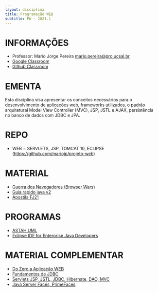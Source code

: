 ```yaml
---
layout: disciplina
title: Programação WEB
subtitle: PW - 2021.1
---
```


# INFORMAÇÕES

- Professor: Mario Jorge Pereira <mario.pereira@pro.ucsal.br>
- [Google Classroom](https://classroom.google.com/)
- [Github Classroom](https://classroom.github.com/)

# EMENTA
Esta disciplina visa apresentar os conceitos necessários para o desenvolvimento de aplicações web, frameworks utilizados, o padrão arquitetural Model View Controller (MVC), JSP, JSTL e AJAX, persistência no banco de dados com JDBC e JPA.

# REPO
- WEB = SERVLETS, JSP, TOMCAT 10, ECLIPSE (https://github.com/mariojp/projeto-web)

# MATERIAL
- [Guerra dos Navegadores (Browser Wars) ](https://www.youtube.com/watch?v=PAIfVIl4onM)
- [Guia rapido java v2](https://www.slideshare.net/mariojp/guia-rapido-java-v2)
- [Apostila FJ21 ](http://www.caelum.com.br/download/caelum-java-web-fj21.pdf)

# PROGRAMAS
- [ASTAH UML](https://astah.net/products/free-student-license/)
- [Eclipse IDE for Enterprise Java Developers](https://www.eclipse.org/downloads/packages/release/2020-03/r/eclipse-ide-enterprise-java-developers-includes-incubating-components)


# MATERIAL COMPLEMENTAR
- [Do Zero a Aplicação WEB](https://www.slideshare.net/mariojp/java-www)
- [Fundamentos de JDBC](https://www.slideshare.net/mariojp/jdbc-24612251)
- [Servlets JSP, JSTL, JDBC, Hibernate, DAO, MVC](https://www.slideshare.net/mariojp/java-web-29911434)
- [Java Server Faces, PrimeFaces](https://www.slideshare.net/mariojp/java-server-faces-30493299)
